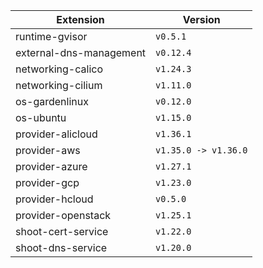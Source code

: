 | Extension      |  Version | 
| ----------- | ----------- |
|runtime-gvisor|```v0.5.1```|
|external-dns-management|```v0.12.4```|
|networking-calico|```v1.24.3```|
|networking-cilium|```v1.11.0```|
|os-gardenlinux|```v0.12.0```|
|os-ubuntu|```v1.15.0```|
|provider-alicloud|```v1.36.1```|
|provider-aws|```v1.35.0 -> v1.36.0```|
|provider-azure|```v1.27.1```|
|provider-gcp|```v1.23.0```|
|provider-hcloud|```v0.5.0```|
|provider-openstack|```v1.25.1```|
|shoot-cert-service|```v1.22.0```|
|shoot-dns-service|```v1.20.0```|

